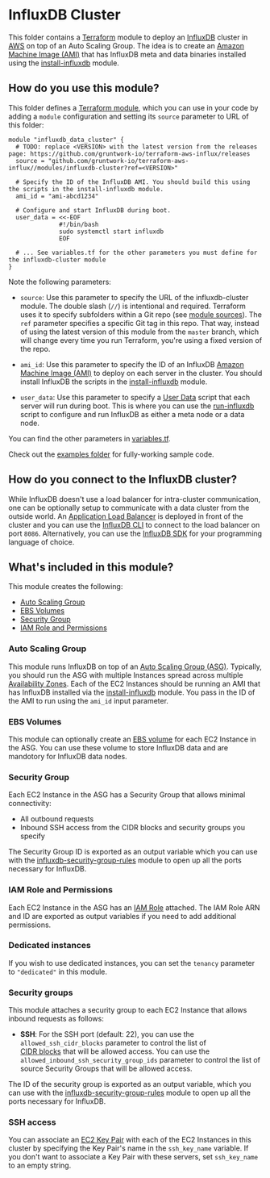 # InfluxDB Cluster

This folder contains a [Terraform](https://www.terraform.io/) module to deploy an [InfluxDB](
https://www.influxdata.com/time-series-platform/influxdb/) cluster in [AWS](https://aws.amazon.com/) on top of an Auto Scaling Group. 
The idea is to create an [Amazon Machine Image (AMI)](http://docs.aws.amazon.com/AWSEC2/latest/UserGuide/AMIs.html)
that has InfluxDB meta and data binaries installed using the [install-influxdb](
https://github.com/gruntwork-io/terraform-aws-influx/tree/master/modules/install-influxdb) module.

## How do you use this module?

This folder defines a [Terraform module](https://www.terraform.io/docs/modules/usage.html), which you can use in your
code by adding a `module` configuration and setting its `source` parameter to URL of this folder:

```hcl
module "influxdb_data_cluster" {
  # TODO: replace <VERSION> with the latest version from the releases page: https://github.com/gruntwork-io/terraform-aws-influx/releases
  source = "github.com/gruntwork-io/terraform-aws-influx//modules/influxdb-cluster?ref=<VERSION>"

  # Specify the ID of the InfluxDB AMI. You should build this using the scripts in the install-influxdb module.
  ami_id = "ami-abcd1234"
  
  # Configure and start InfluxDB during boot. 
  user_data = <<-EOF
              #!/bin/bash
              sudo systemctl start influxdb
              EOF
  
  # ... See variables.tf for the other parameters you must define for the influxdb-cluster module
}
```

Note the following parameters:

* `source`: Use this parameter to specify the URL of the influxdb-cluster module. The double slash (`//`) is 
  intentional and required. Terraform uses it to specify subfolders within a Git repo (see [module 
  sources](https://www.terraform.io/docs/modules/sources.html)). The `ref` parameter specifies a specific Git tag in 
  this repo. That way, instead of using the latest version of this module from the `master` branch, which 
  will change every time you run Terraform, you're using a fixed version of the repo.

* `ami_id`: Use this parameter to specify the ID of an InfluxDB [Amazon Machine Image 
  (AMI)](http://docs.aws.amazon.com/AWSEC2/latest/UserGuide/AMIs.html) to deploy on each server in the cluster. You
  should install InfluxDB the scripts in the 
  [install-influxdb](https://github.com/gruntwork-io/terraform-aws-influx/tree/master/modules/install-influxdb) module.
  
* `user_data`: Use this parameter to specify a [User 
  Data](http://docs.aws.amazon.com/AWSEC2/latest/UserGuide/user-data.html#user-data-shell-scripts) script that each
  server will run during boot. This is where you can use the 
  [run-influxdb](https://github.com/gruntwork-io/terraform-aws-influx/tree/master/modules/run-influxdb) 
  script to configure and run InfluxDB as either a meta node or a data node. 

You can find the other parameters in [variables.tf](variables.tf).

Check out the [examples folder](https://github.com/gruntwork-io/terraform-aws-influx/tree/master/examples) for 
fully-working sample code.

## How do you connect to the InfluxDB cluster?

While InfluxDB doesn't use a load balancer for intra-cluster communication, one can be optionally setup to communicate
with a data cluster from the outside world. An [Application Load Balancer](
http://docs.aws.amazon.com/elasticloadbalancing/latest/application/introduction.html) is deployed in front of the cluster
and you can use the [InfluxDB CLI](https://docs.influxdata.com/influxdb/v1.6/tools/shell/)
to connect to the load balancer on port `8086`. Alternatively, you can use the [InfluxDB SDK](
https://docs.influxdata.com/influxdb/v1.6/tools/api_client_libraries/) for your programming language of choice.

## What's included in this module?

This module creates the following:

* [Auto Scaling Group](#auto-scaling-group)
* [EBS Volumes](#ebs-volumes)
* [Security Group](#security-group)
* [IAM Role and Permissions](#iam-role-and-permissions)

### Auto Scaling Group

This module runs InfluxDB on top of an [Auto Scaling Group (ASG)](https://aws.amazon.com/autoscaling/). Typically, you
should run the ASG with multiple Instances spread across multiple [Availability 
Zones](http://docs.aws.amazon.com/AWSEC2/latest/UserGuide/using-regions-availability-zones.html). Each of the EC2
Instances should be running an AMI that has InfluxDB installed via the 
[install-influxdb](https://github.com/gruntwork-io/terraform-aws-influx/tree/master/modules/install-influxdb)
module. You pass in the ID of the AMI to run using the `ami_id` input parameter.

### EBS Volumes

This module can optionally create an [EBS volume](https://aws.amazon.com/ebs/) for each EC2 Instance in the ASG. You 
can use these volume to store InfluxDB data and are mandotory for InfluxDB data nodes. 

### Security Group

Each EC2 Instance in the ASG has a Security Group that allows minimal connectivity:

* All outbound requests
* Inbound SSH access from the CIDR blocks and security groups you specify

The Security Group ID is exported as an output variable which you can use with the 
[influxdb-security-group-rules](https://github.com/gruntwork-io/terraform-aws-influx/tree/master/modules/influxdb-security-group-rules)
module to open up all the ports necessary for InfluxDB.

### IAM Role and Permissions

Each EC2 Instance in the ASG has an [IAM Role](http://docs.aws.amazon.com/IAM/latest/UserGuide/id_roles.html) attached. 
The IAM Role ARN and ID are exported as output variables if you need to add additional permissions.

### Dedicated instances

If you wish to use dedicated instances, you can set the `tenancy` parameter to `"dedicated"` in this module. 

### Security groups

This module attaches a security group to each EC2 Instance that allows inbound requests as follows:

* **SSH**: For the SSH port (default: 22), you can use the `allowed_ssh_cidr_blocks` parameter to control the list of   
  [CIDR blocks](https://en.wikipedia.org/wiki/Classless_Inter-Domain_Routing) that will be allowed access. You can use 
  the `allowed_inbound_ssh_security_group_ids` parameter to control the list of source Security Groups that will be 
  allowed access.
  
The ID of the security group is exported as an output variable, which you can use with the 
[influxdb-security-group-rules](https://github.com/gruntwork-io/terraform-aws-influx/tree/master/modules/influxdb-security-group-rules)
module to open up all the ports necessary for InfluxDB.

### SSH access

You can associate an [EC2 Key Pair](http://docs.aws.amazon.com/AWSEC2/latest/UserGuide/ec2-key-pairs.html) with each
of the EC2 Instances in this cluster by specifying the Key Pair's name in the `ssh_key_name` variable. If you don't
want to associate a Key Pair with these servers, set `ssh_key_name` to an empty string.
